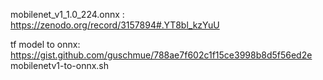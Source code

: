 mobilenet_v1_1.0_224.onnx : https://zenodo.org/record/3157894#.YT8bl_kzYuU

tf model to onnx:
https://gist.github.com/guschmue/788ae7f602c1f15ce3998b8d5f56ed2e mobilenetv1-to-onnx.sh
